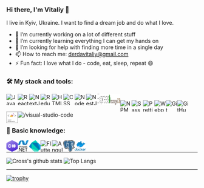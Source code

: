 ### Hi there, I'm Vitaliy 👋
I live in Kyiv, Ukraine. I want to find a dream job and do what I love. 

- 🔭 I’m currently working on a lot of different stuff
- 🌱 I’m currently learning everything I can get my hands on
- 🤔 I’m looking for help with finding more time in a single day
- 📫 How to reach me: derdavitaliy@gmail.com
- ⚡ Fun fact: I love what I do - code, eat, sleep, repeat 😄

### :hammer_and_wrench: My stack and tools:
<div>
<img src="https://raw.githubusercontent.com/gilbarbara/logos/master/logos/javascript.svg" alt="JavaScript" width="30px" height="30px" align="left"
<img src="https://raw.githubusercontent.com/gilbarbara/logos/master/logos/typescript-icon.svg" alt="TypeScript" width="30px" height="30px" align="left">
<img src="https://raw.githubusercontent.com/gilbarbara/logos/master/logos/react.svg" alt="ReactJs" width="30px" height="30px" align="left">
<img src="https://raw.githubusercontent.com/gilbarbara/logos/f31807d0fcca18a2d2b498ad30da5c7b061c6049/logos/nextjs.svg" alt="NextJs" width="30px" height="30px" align="left">
<img src="https://raw.githubusercontent.com/gilbarbara/logos/master/logos/redux.svg" alt="Redux" width="30px" height="30px" align="left">
<img src="https://raw.githubusercontent.com/gilbarbara/logos/master/logos/html-5.svg" alt="HTML" width="30px" height="30px" align="left">
<img src="https://raw.githubusercontent.com/gilbarbara/logos/master/logos/css-3.svg" alt="CSS" width="30px" height="30px" align="left">
<img src="https://raw.githubusercontent.com/gilbarbara/logos/master/logos/nodejs-icon.svg" alt="NodeJS" width="30px" height="30px" align="left">
<img src="https://raw.githubusercontent.com/gilbarbara/logos/master/logos/nestjs.svg" alt="NestJs" width="30px" height="30px" align="left">
<img src="https://raw.githubusercontent.com/gilbarbara/logos/master/logos/express.svg" alt="ExpressJS" width="30px" height="30px" align="left">
<img src="https://raw.githubusercontent.com/gilbarbara/logos/master/logos/mongodb.svg" alt="MongoDB" width="30px" height="30px" align="left">
</div>
<br />
<div>
<img src="https://raw.githubusercontent.com/gilbarbara/logos/master/logos/npm.svg" alt="NPM" width="30px" height="30px" align="left">
<img src="https://raw.githubusercontent.com/gilbarbara/logos/master/logos/sass.svg" alt="Sass" width="30px" height="30px" align="left" />
<img src="https://raw.githubusercontent.com/gilbarbara/logos/master/logos/prettier.svg" alt="Prettier" width="30px" height="30px" align="left">
<img src="https://raw.githubusercontent.com/gilbarbara/logos/master/logos/webpack.svg" alt="Webpack" width="30px" height="30px" align="left">
<img src="https://raw.githubusercontent.com/gilbarbara/logos/master/logos/git-icon.svg" alt="Git" width="30px" height="30px" align="left">
<img src="https://raw.githubusercontent.com/gilbarbara/logos/master/logos/github-icon.svg" alt="GitHub" width="30px" height="30px" align="left">
<img src="https://raw.githubusercontent.com/github/explore/80688e429a7d4ef2fca1e82350fe8e3517d3494d/topics/styled-components/styled-components.png" align="left" alt="styled-components" width="30px" height="30px">
<img src="https://raw.githubusercontent.com/gilbarbara/logos/master/logos/visual-studio-code.svg" alt="/visual-studio-code" width="30px" height="30px">
</div>

### :microscope: Basic knowledge:
<img src="https://raw.githubusercontent.com/gilbarbara/logos/master/logos/c-sharp.svg" alt="C-sharp" width="30px" height="30px" align="left">
<img src="https://raw.githubusercontent.com/gilbarbara/logos/master/logos/dotnet.svg" alt="Dotnet" width="30px" height="30px" align="left">
<img src="https://raw.githubusercontent.com/gilbarbara/logos/master/logos/dart.svg" alt="Dart" width="30px" height="30px" align="left">
<img src="https://raw.githubusercontent.com/gilbarbara/logos/master/logos/flutter.svg" alt="Flutter" width="30px" height="30px" align="left">
<img src="https://raw.githubusercontent.com/gilbarbara/logos/master/logos/angular-icon.svg" alt="Angular" width="30px" height="30px" align="left">
<img src="https://raw.githubusercontent.com/github/explore/80688e429a7d4ef2fca1e82350fe8e3517d3494d/topics/postgresql/postgresql.png" align="left" alt="PostgreSQL" width="30px" height="30px" />
<img src="https://raw.githubusercontent.com/github/explore/80688e429a7d4ef2fca1e82350fe8e3517d3494d/topics/docker/docker.png" align="left" alt="MySQL" width="30px" height="30px" /><br />

---

![Cross's github stats](https://github-readme-stats.vercel.app/api?username=cross-development&show_icons=true&count_private=true)
![Top Langs](https://github-readme-stats.vercel.app/api/top-langs/?username=cross-development&layout=compact)

---

[![trophy](https://github-profile-trophy.vercel.app/?username=cross-development&row=1&column=7&margin-w=4)](https://github.com/cross-development/github-profile-trophy)
